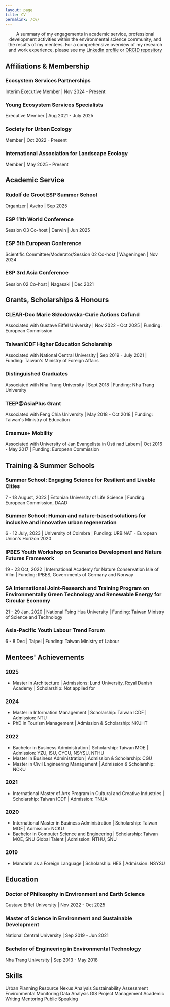 ```yaml
---
layout: page 
title: CV
permalink: /cv/
---
```

<section class="cv-section">
    <p>
        <center> A summary of my engagements in academic service, professional development activities within the environmental science community, and the results of my mentees. 
            For a comprehensive overview of my research and work experience, please see my <a href="https://linkedin.com/in/phamkien" target="_blank" rel="noopener noreferrer">LinkedIn profile</a> or <a href="https://orcid.org/0000-0001-7740-102X" target="_blank" rel="noopener noreferrer">ORCID repository</a>
        </center>
    </p>
</section>
<!-- Affiliations & Membership Section -->
<section class="cv-section">
    <h2 class="cv-section__title">Affiliations & Membership</h2>
    <div class="cv-item">
        <h3 class="cv-item__title">Ecosystem Services Partnerships</h3>
        <p class="cv-item__meta">Interim Executive Member | Nov 2024 - Present</p>
        <ul class="cv-item__list">
            <!-- Add details here -->
        </ul>
    </div>
    <div class="cv-item">
        <h3 class="cv-item__title">Young Ecosystem Services Specialists</h3>
        <p class="cv-item__meta">Executive Member | Aug 2021 - July 2025</p>
    </div>
        <div class="cv-item">
        <h3 class="cv-item__title">Society for Urban Ecology</h3>
        <p class="cv-item__meta"> Member | Oct 2022 - Present</p>
    </div>
        <div class="cv-item">
        <h3 class="cv-item__title">International Association for Landscape Ecology</h3>
        <p class="cv-item__meta"> Member | May 2025 - Present</p>
    </div>
</section>
<!-- Academic Service section -->
<section class="cv-section">
    <h2 class="cv-section__title">Academic Service</h2>
    <div class="cv-item">
        <h3 class="cv-item__title">Rudolf de Groot ESP Summer School</h3>
        <p class="cv-item__meta">Organizer | Aveiro | Sep 2025</p>
    </div>
    <div class="cv-item">
        <h3 class="cv-item__title">ESP 11th World Conference</h3>
        <p class="cv-item__meta">Session O3 Co-host | Darwin | Jun 2025</p>
    </div>
    <div class="cv-item">
        <h3 class="cv-item__title">ESP 5th European Conference</h3>
        <p class="cv-item__meta">Scientific Committee/Moderator/Session 02 Co-host | Wageningen | Nov 2024</p>
    </div>
    <div class="cv-item">
        <h3 class="cv-item__title">ESP 3rd Asia Conference</h3>
        <p class="cv-item__meta">Session 02 Co-host | Nagasaki | Dec 2021</p>
    </div>
</section>
<!-- Grants, Scholarships & Honours Section -->
<section class="cv-section">
    <h2 class="cv-section__title">Grants, Scholarships & Honours</h2>
    <div class="cv-item">
        <h3 class="cv-item__title">CLEAR-Doc Marie Skłodowska-Curie Actions Cofund</h3>
        <p class="cv-item__meta">Associated with Gustave Eiffel University | Nov 2022 - Oct 2025 | Funding: European Commission</p>
    </div>
    <div class="cv-item">
        <h3 class="cv-item__title">TaiwanICDF Higher Education Scholarship</h3>
        <p class="cv-item__meta">Associated with National Central University | Sep 2019 - July 2021 | Funding: Taiwan's Ministry of Foreign Affairs</p>
    </div>
        <div class="cv-item">
        <h3 class="cv-item__title">Distinguished Graduates</h3>
        <p class="cv-item__meta">Associated with Nha Trang University | Sept 2018 | Funding: Nha Trang University</p>
    </div>
        <div class="cv-item">
        <h3 class="cv-item__title">TEEP@AsiaPlus Grant</h3>
        <p class="cv-item__meta">Associated with Feng Chia University | May 2018 - Oct 2018 | Funding: Taiwan's Ministry of Education</p>
    </div>
        <div class="cv-item">
        <h3 class="cv-item__title">Erasmus+ Mobility</h3>
        <p class="cv-item__meta">Associated with University of Jan Evangelista in Ústí nad Labem | Oct 2016 - May 2017 | Funding: European Commission</p>
    </div>
</section>
<!-- Training & Special School Section -->
<section class="cv-section">
    <h2 class="cv-section__title">Training & Summer Schools</h2>
    <div class="cv-item">
        <h3 class="cv-item__title">Summer School: Engaging Science for Resilient and Livable Cities</h3>
        <p class="cv-item__meta">7 - 18 August, 2023 | Estonian University of Life Science | Funding: European Commission, DAAD</p>
    </div>
    <div class="cv-item">
        <h3 class="cv-item__title">Summer School: Human and nature-based solutions for inclusive and innovative urban regeneration</h3>
        <p class="cv-item__meta">6 - 12 July, 2023 | University of Coimbra | Funding: URBiNAT - European Union's Horizon 2020</p>
    </div>
    <div class="cv-item">
        <h3 class="cv-item__title">IPBES Youth Workshop on Scenarios Development and Nature Futures Framework</h3>
        <p class="cv-item__meta">19 - 23 Oct, 2022 | International Academy for Nature Conservation Isle of Vilm | Funding: IPBES, Governments of Germany and Norway</p>
    </div>
        <div class="cv-item">
        <h3 class="cv-item__title">SA International Joint-Research and Training Program on Environmentally Green Technology and Renewable Energy for Circular Economy</h3>
        <p class="cv-item__meta"> 21 - 29 Jan, 2020 | National Tsing Hua University | Funding: Taiwan Ministry of Science and Technology</p>
    </div>
        <div class="cv-item">
        <h3 class="cv-item__title">Asia-Pacific Youth Labour Trend Forum</h3>
        <p class="cv-item__meta"> 6 - 8 Dec | Taipei | Funding: Taiwan Ministry of Labour</p>
    </div>
</section>
<!-- Mentees' achivements section -->
<section class="cv-section">
    <h2 class="cv-section__title">Mentees' Achievements</h2>
    <div class="cv-item">
        <h3 class="cv-item__title">2025</h3>
        <ul class="cv-item__list">
            <li>Master in Architecture | Admissions: Lund University, Royal Danish Academy | Scholarship: Not applied for</li> <!--ankhhuynh@gmail.com-->
        </ul>
    </div>
    <div class="cv-item">
        <h3 class="cv-item__title">2024</h3>
        <ul class="cv-item__list">
            <li> Master in Information Management | Scholarship: Taiwan ICDF | Admission: NTU</li> <!--tranlyanh1507@gmail.com-->
            <li> PhD in Tourism Management | Admission & Scholarship: NKUHT</li><!--chittv@ntu.edu.vn-->
        </ul>
    </div>
    <div class="cv-item">
        <h3 class="cv-item__title">2022</h3>
         <ul class="cv-item__list">
            <li> Bachelor in Business Administration | Scholarship: Taiwan MOE | Admission: YZU, ISU, CYCU, NSYSU, NTHU </li> <!--trankhoalinh@gmail.com-->
            <li> Master in Business Administration | Admission & Scholarship: CGU</li> <!--phuongngt3006@gmail.com-->
            <li> Master in Civil Engineering Management | Admission & Scholarship: NCKU</li><!--thuydung15397@gmail.com-->
        </ul>
    </div>
    <div class="cv-item">
        <h3 class="cv-item__title">2021</h3>
        <ul class="cv-item__list">
            <li> International Master of Arts Program in Cultural and Creative Industries | Scholarship: Taiwan ICDF  | Admission: TNUA </li> <!--quyenutpham@gmail.com-->
        </ul>
    </div>
        <div class="cv-item">
        <h3 class="cv-item__title">2020</h3>
        <ul class="cv-item__list">
            <li> International Master in Business Administration | Scholarship: Taiwan MOE | Admission: NCKU </li> <!--Loan Dao-->
            <li> Bachelor in Computer Science and Engineering | Scholarship: Taiwan MOE, SNU Global Talent | Admission: NTHU, SNU</li> <!--Hieu Ho-->
        </ul>
    </div>
        <div class="cv-item">
        <h3 class="cv-item__title">2019</h3>
        <ul class="cv-item__list">
            <li> Mandarin as a Foreign Language  | Scholarship: HES | Admission: NSYSU </li>
        </ul>
    </div>

</section>
<!-- Education Section -->
<section class="cv-section">
    <h2 class="cv-section__title">Education</h2>
    <div class="cv-item">
        <h3 class="cv-item__title">Doctor of Philosophy in Environment and Earth Science</h3>
        <p class="cv-item__meta">Gustave Eiffel University | Nov 2022 - Oct 2025</p>
    </div>
    <div class="cv-item">
        <h3 class="cv-item__title">Master of Science in Environment and Sustainable Development</h3>
        <p class="cv-item__meta">National Central University | Sep 2019 - Jun 2021</p>
    </div>
    <div class="cv-item">
        <h3 class="cv-item__title">Bachelor of Engineering in Environmental Technology</h3>
        <p class="cv-item__meta">Nha Trang University | Sep 2013 - May 2018</p>
    </div>
</section>
<!-- Skills Section -->
<section class="cv-section">
    <h2 class="cv-section__title">Skills</h2>
    <div class="cv-skills">
        <span class="cv-skill-badge">Urban Planning</span>
        <span class="cv-skill-badge">Resource Nexus Analysis</span>
        <span class="cv-skill-badge">Sustainability Assessment</span>
        <span class="cv-skill-badge">Environmental Monitoring</span>
        <span class="cv-skill-badge">Data Analysis</span>
        <span class="cv-skill-badge">GIS</span>
        <span class="cv-skill-badge">Project Management</span>
        <span class="cv-skill-badge">Academic Writing</span>
        <span class="cv-skill-badge">Mentoring</span>
        <span class="cv-skill-badge">Public Speaking</span>
    </div>
</section>

